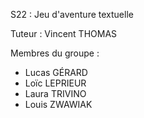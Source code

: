 S22 : Jeu d'aventure textuelle

Tuteur : Vincent THOMAS

Membres du groupe :
* Lucas GÉRARD
* Loïc LEPRIEUR
* Laura TRIVINO
* Louis ZWAWIAK